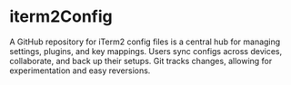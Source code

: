 # iterm2Config
A GitHub repository for iTerm2 config files is a central hub for managing settings, plugins, and key mappings. Users sync configs across devices, collaborate, and back up their setups. Git tracks changes, allowing for experimentation and easy reversions.

